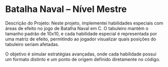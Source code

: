 # Batalha Naval – Nível Mestre
Descrição do Projeto:
Neste projeto, implementei habilidades especiais com áreas de efeito no jogo de Batalha Naval em C. O tabuleiro mantém o tamanho padrão de 10x10, e cada habilidade especial é representada por uma matriz de efeito, permitindo ao jogador visualizar quais posições do tabuleiro seriam afetadas.

O objetivo é simular estratégias avançadas, onde cada habilidade possui um formato distinto e um ponto de origem definido diretamente no código.
